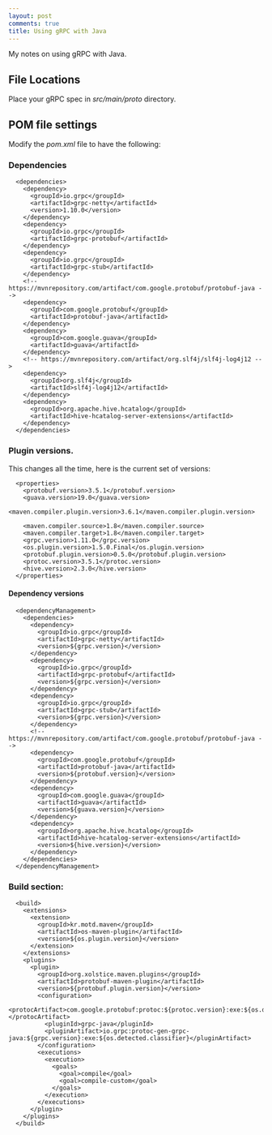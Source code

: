 ```yaml
---
layout: post
comments: true
title: Using gRPC with Java
---
```

My notes on using gRPC with Java.

## File Locations

Place your gRPC spec in _src/main/proto_ directory.

## POM file settings

Modify the _pom.xml_ file to have the following:

### Dependencies

      <dependencies>
        <dependency>
          <groupId>io.grpc</groupId>
          <artifactId>grpc-netty</artifactId>
          <version>1.10.0</version>
        </dependency>
        <dependency>
          <groupId>io.grpc</groupId>
          <artifactId>grpc-protobuf</artifactId>
        </dependency>
        <dependency>
          <groupId>io.grpc</groupId>
          <artifactId>grpc-stub</artifactId>
        </dependency>
        <!-- https://mvnrepository.com/artifact/com.google.protobuf/protobuf-java -->
        <dependency>
          <groupId>com.google.protobuf</groupId>
          <artifactId>protobuf-java</artifactId>
        </dependency>
        <dependency>
          <groupId>com.google.guava</groupId>
          <artifactId>guava</artifactId>
        </dependency>
        <!-- https://mvnrepository.com/artifact/org.slf4j/slf4j-log4j12 -->
        <dependency>
          <groupId>org.slf4j</groupId>
          <artifactId>slf4j-log4j12</artifactId>
        </dependency>
        <dependency>
          <groupId>org.apache.hive.hcatalog</groupId>
          <artifactId>hive-hcatalog-server-extensions</artifactId>
        </dependency>
      </dependencies>

### Plugin versions.

This changes all the time, here is the current set of versions:

      <properties>
        <protobuf.version>3.5.1</protobuf.version>
        <guava.version>19.0</guava.version>
        <maven.compiler.plugin.version>3.6.1</maven.compiler.plugin.version>
    
        <maven.compiler.source>1.8</maven.compiler.source>
        <maven.compiler.target>1.8</maven.compiler.target>
        <grpc.version>1.11.0</grpc.version>
        <os.plugin.version>1.5.0.Final</os.plugin.version>
        <protobuf.plugin.version>0.5.0</protobuf.plugin.version>
        <protoc.version>3.5.1</protoc.version>
        <hive.version>2.3.0</hive.version>
      </properties>

#### Dependency versions

      <dependencyManagement>
        <dependencies>
          <dependency>
            <groupId>io.grpc</groupId>
            <artifactId>grpc-netty</artifactId>
            <version>${grpc.version}</version>
          </dependency>
          <dependency>
            <groupId>io.grpc</groupId>
            <artifactId>grpc-protobuf</artifactId>
            <version>${grpc.version}</version>
          </dependency>
          <dependency>
            <groupId>io.grpc</groupId>
            <artifactId>grpc-stub</artifactId>
            <version>${grpc.version}</version>
          </dependency>
          <!-- https://mvnrepository.com/artifact/com.google.protobuf/protobuf-java -->
          <dependency>
            <groupId>com.google.protobuf</groupId>
            <artifactId>protobuf-java</artifactId>
            <version>${protobuf.version}</version>
          </dependency>
          <dependency>
            <groupId>com.google.guava</groupId>
            <artifactId>guava</artifactId>
            <version>${guava.version}</version>
          </dependency>
          <dependency>
            <groupId>org.apache.hive.hcatalog</groupId>
            <artifactId>hive-hcatalog-server-extensions</artifactId>
            <version>${hive.version}</version>
          </dependency>
        </dependencies>
      </dependencyManagement>

### Build section:

      <build>
        <extensions>
          <extension>
            <groupId>kr.motd.maven</groupId>
            <artifactId>os-maven-plugin</artifactId>
            <version>${os.plugin.version}</version>
          </extension>
        </extensions>
        <plugins>
          <plugin>
            <groupId>org.xolstice.maven.plugins</groupId>
            <artifactId>protobuf-maven-plugin</artifactId>
            <version>${protobuf.plugin.version}</version>
            <configuration>
              <protocArtifact>com.google.protobuf:protoc:${protoc.version}:exe:${os.detected.classifier}</protocArtifact>
              <pluginId>grpc-java</pluginId>
              <pluginArtifact>io.grpc:protoc-gen-grpc-java:${grpc.version}:exe:${os.detected.classifier}</pluginArtifact>
            </configuration>
            <executions>
              <execution>
                <goals>
                  <goal>compile</goal>
                  <goal>compile-custom</goal>
                </goals>
              </execution>
            </executions>
          </plugin>
        </plugins>
      </build>
